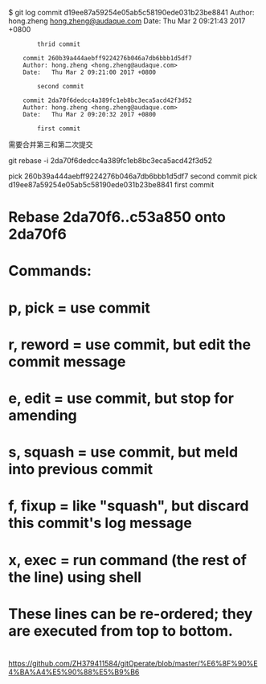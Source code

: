 $ git log
        commit d19ee87a59254e05ab5c58190ede031b23be8841
        Author: hong.zheng <hong.zheng@audaque.com>
        Date:   Thu Mar 2 09:21:43 2017 +0800

            thrid commit

        commit 260b39a444aebff9224276b046a7db6bbb1d5df7
        Author: hong.zheng <hong.zheng@audaque.com>
        Date:   Thu Mar 2 09:21:00 2017 +0800

            second commit

        commit 2da70f6dedcc4a389fc1eb8bc3eca5acd42f3d52
        Author: hong.zheng <hong.zheng@audaque.com>
        Date:   Thu Mar 2 09:20:32 2017 +0800

            first commit
 需要合并第三和第二次提交

git rebase -i  2da70f6dedcc4a389fc1eb8bc3eca5acd42f3d52
 
pick 260b39a444aebff9224276b046a7db6bbb1d5df7 second commit 
pick d19ee87a59254e05ab5c58190ede031b23be8841 first commit
# Rebase 2da70f6..c53a850 onto 2da70f6
#
# Commands:
#  p, pick = use commit
#  r, reword = use commit, but edit the commit message
#  e, edit = use commit, but stop for amending
#  s, squash = use commit, but meld into previous commit
#  f, fixup = like "squash", but discard this commit's log message
#  x, exec = run command (the rest of the line) using shell
#
# These lines can be re-ordered; they are executed from top to bottom.
#
https://github.com/ZH379411584/gitOperate/blob/master/%E6%8F%90%E4%BA%A4%E5%90%88%E5%B9%B6
